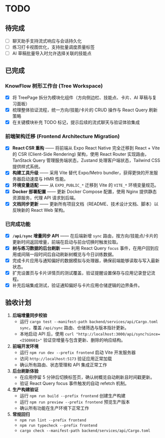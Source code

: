 # TODO

## 待完成
- [ ] 聊天助手支持流式响应与会话持久化
- [ ] 练习打卡视图优化，支持批量调度质量标签
- [ ] AI 草稿批量导入时允许选择关联的技能点

## 已完成

### KnowFlow 树形工作台 (Tree Workspace)
- [x] 将 TreePage 拆分为模块化组件（方向侧边栏、技能点、卡片、AI 草稿与复习面板）
- [x] 梳理整体验证流程，统一方向/技能/卡片的 CRUD 操作与 React Query 刷新策略
- [x] 在关键模块补充 TODO 标记，提示后续的流式聊天与验证体验集成

### 前端架构迁移 (Frontend Architecture Migration)
- [x] **React CSR 重构** —— 将前端从 Expo React Native 完全迁移到 React + Vite 的 CSR (Client-Side Rendering) 架构，使用 React Router 实现路由，TanStack Query 管理服务端状态，Zustand 处理客户端状态，Tailwind CSS 提供样式系统。
- [x] **构建工具升级** —— 采用 Vite 替代 Expo/Metro bundler，获得更快的开发服务器启动速度与 HMR 性能。
- [x] **环境变量适配** —— 从 `EXPO_PUBLIC_*` 迁移到 Vite 的 `VITE_*` 环境变量规范。
- [x] **Docker 部署配置** —— 更新 Docker Compose 配置，使用 Nginx 提供静态资源服务，代理 API 请求到后端。
- [x] **文档同步更新** —— 更新所有项目文档（README、技术设计文档、脚本）以反映新的 React Web 架构。

### 已完成功能
- [x] **`/api/sync` 增量同步 API** —— 在后端新增 `sync` 路由，按方向/技能点/卡片的更新时间返回增量，前端在启动与前台切换时触发拉取。
- [x] **树与练习数据的后台刷新** —— 利用 React Query `focus` 事件，在用户回到应用或间隔一段时间后自动刷新树概览与今日训练数据。
- [x] 完成卡片应用与通知偏好的数据模拟与处理器，确保前端能够读取与写入最新状态。
- [x] 扩充设置页与卡片详情页的测试覆盖，验证提醒设置保存与应用记录登记流程。
- [x] 补充后端集成测试，验证通知偏好与卡片应用仓储逻辑的边界条件。

## 验收计划
1. **后端增量同步校验**
   - 运行 `cargo test --manifest-path backend/services/api/Cargo.toml sync`，覆盖 `/api/sync` 路由、仓储筛选与版本指针更新。
   - 本地启动 API 后，使用 `curl "http://localhost:3000/api/sync?since=<ISO8601>"` 验证空增量与包含更新、删除的响应结构。
2. **前端开发环境**
   - 运行 `npm run dev --prefix frontend` 启动 Vite 开发服务器
   - 访问 `http://localhost:5173` 验证应用正常加载
   - 确认所有路由、状态管理和 API 集成正常工作
3. **后台刷新体验**
   - 在应用停留 5 分钟后切换标签页，确认树概览自动刷新且时间戳更新。
   - 验证 React Query focus 事件触发的自动 refetch 机制。
4. **生产构建验证**
   - 运行 `npm run build --prefix frontend` 创建生产构建
   - 运行 `npm run preview --prefix frontend` 预览生产版本
   - 确认所有功能在生产环境下正常工作
5. **常规回归**
   - `npm run lint --prefix frontend`
   - `npm run typecheck --prefix frontend`
   - `cargo check --manifest-path backend/services/api/Cargo.toml`
